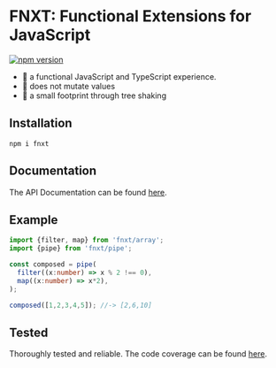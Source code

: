 
# FNXT: Functional Extensions for JavaScript
[![npm version](https://badge.fury.io/js/fnxt.svg)](http://badge.fury.io/js/fnxt)

- 🚀 a functional JavaScript and TypeScript experience.
- 🤗 does not mutate values
- 🍎 a small footprint through tree shaking

## Installation
```shell
npm i fnxt
```

## Documentation

The API Documentation can be found [here](https://fnxt-js.github.io/core/en/introduction/).


## Example

```ts
import {filter, map} from 'fnxt/array';
import {pipe} from 'fnxt/pipe';

const composed = pipe(
  filter((x:number) => x % 2 !== 0),
  map((x:number) => x*2),
);

composed([1,2,3,4,5]); //-> [2,6,10]
```

## Tested

Thoroughly tested and reliable.
The code coverage can be found [here](https://fnxt-js.github.io/core/coverage.html).

